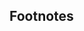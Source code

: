 ## Footnotes
[^1]: Licensed under the permissive MIT License.
[^2]: Garen Torikian (29 October 2015). "[Why Atom?](http://flight-manual.atom.io/getting-started/sections/why-atom/)". *Flight Manual*: Atom Community. Retrieved 25 March 2016.
[^3]: This level of schooling is also known as &ldquo;elementary school&rdquo; in North America.
[^4]: In contrast with both GNU Emacs and Vim, which have a steep learning curve and usually take even seasoned programmers at least weeks to pick up.
[^5]: Ben Ogle (25 June 2015). "[Atom 1.0](blog.atom.io/2015/06/25/atom-1-0.html)". *Atom Blog*: Atom Community. Retrieved 25 March 2016.
[^6]: Also licensed under the permissive MIT License.
[^7]: A functionality provided by the [`terminal-plus`](https://atom.io/packages/terminal-plus) package.
[^8]: A functionality provided by the pre-installed package, [`git-plus`](https://atom.io/packages/git-plus).
[^9]: Using the [`build`](https://atom.io/packages/build) package.
[^10]: Such as Python scripts, this functionality is provided by the [`script`](https://atom.io/packages/script) package.
